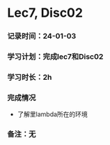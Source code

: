 # Lec7, Disc02

### 记录时间：24-01-03

### 学习计划：完成lec7和Disc02

### 学习时长：2h

### 完成情况
* 了解里lambda所在的环境

### 备注：无